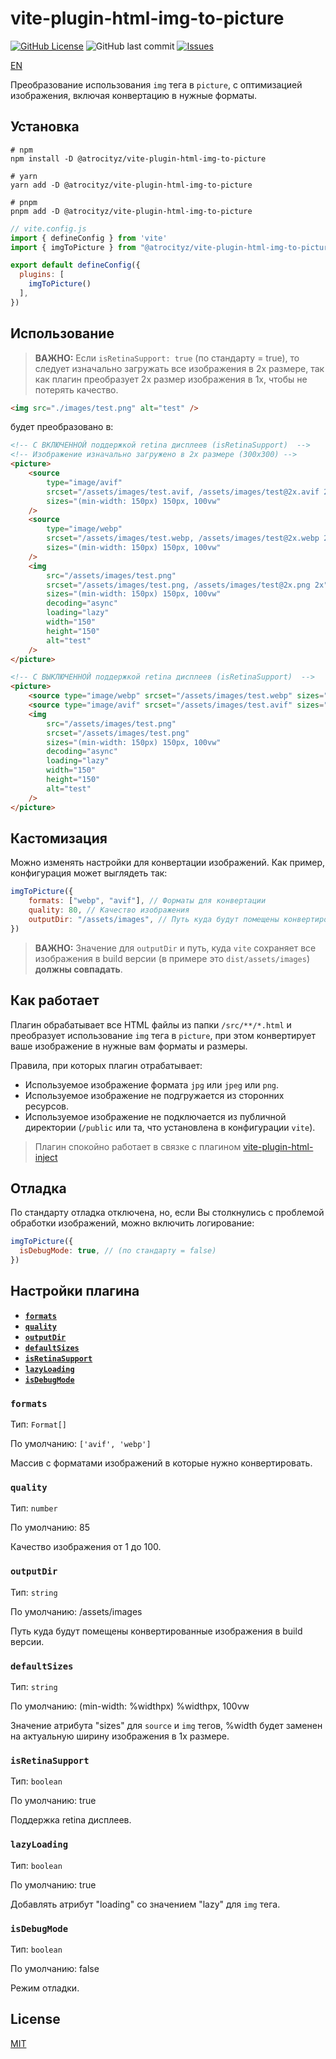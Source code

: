 # vite-plugin-html-img-to-picture

[![GitHub License](https://img.shields.io/github/license/atrocityz/vite-plugin-html-img-to-picture?style=for-the-badge)](https://github.com/atrocityz/vite-plugin-html-img-to-picture/blob/main/LICENSE)
![GitHub last commit](https://img.shields.io/github/last-commit/atrocityz/vite-plugin-html-img-to-picture?style=for-the-badge)
[![Issues](https://img.shields.io/github/issues/atrocityz/vite-plugin-html-img-to-picture?style=for-the-badge)](https://github.com/atrocityz/vite-plugin-html-img-to-picture/issues)

[EN](./README.md)

Преобразование использования `img` тега в `picture`, с оптимизацией изображения, включая конвертацию в нужные форматы. 

## Установка
```console
# npm
npm install -D @atrocityz/vite-plugin-html-img-to-picture

# yarn
yarn add -D @atrocityz/vite-plugin-html-img-to-picture

# pnpm
pnpm add -D @atrocityz/vite-plugin-html-img-to-picture
```

```js
// vite.config.js
import { defineConfig } from 'vite'
import { imgToPicture } from "@atrocityz/vite-plugin-html-img-to-picture"

export default defineConfig({
  plugins: [
    imgToPicture()
  ],
})
```

## Использование

> **ВАЖНО:** Если `isRetinaSupport: true` (по стандарту = true), то следует изначально загружать все изображения в 2x размере, так как плагин преобразует 2x размер изображения в 1x, чтобы не потерять качество.

```html
<img src="./images/test.png" alt="test" />
```

будет преобразовано в:

```html
<!-- С ВКЛЮЧЕННОЙ поддержкой retina дисплеев (isRetinaSupport)  -->
<!-- Изображение изначально загружено в 2x размере (300x300) -->
<picture>
    <source
        type="image/avif"
        srcset="/assets/images/test.avif, /assets/images/test@2x.avif 2x"
        sizes="(min-width: 150px) 150px, 100vw"
    />
    <source
        type="image/webp"
        srcset="/assets/images/test.webp, /assets/images/test@2x.webp 2x"
        sizes="(min-width: 150px) 150px, 100vw"
    />
    <img
        src="/assets/images/test.png"
        srcset="/assets/images/test.png, /assets/images/test@2x.png 2x"
        sizes="(min-width: 150px) 150px, 100vw"
        decoding="async"
        loading="lazy"
        width="150"
        height="150"
        alt="test"
    />
</picture>
```

```html
<!-- С ВЫКЛЮЧЕННОЙ поддержкой retina дисплеев (isRetinaSupport)  -->
<picture>
    <source type="image/webp" srcset="/assets/images/test.webp" sizes="(min-width: 150px) 150px, 100vw" />
    <source type="image/avif" srcset="/assets/images/test.avif" sizes="(min-width: 150px) 150px, 100vw" />
    <img
        src="/assets/images/test.png"
        srcset="/assets/images/test.png"
        sizes="(min-width: 150px) 150px, 100vw"
        decoding="async"
        loading="lazy"
        width="150"
        height="150"
        alt="test"
    />
</picture>
```

## Кастомизация

Можно изменять настройки для конвертации изображений.
Как пример, конфигурация может выглядеть так:

```js
imgToPicture({
    formats: ["webp", "avif"], // Форматы для конвертации
    quality: 80, // Качество изображения
    outputDir: "/assets/images", // Путь куда будут помещены конвертированные изображения в build версии
})
```

> **ВАЖНО:** Значение для `outputDir` и путь, куда `vite` сохраняет все изображения в build версии (в примере это `dist/assets/images`) **должны совпадать**.

## Как работает
Плагин обрабатывает все HTML файлы из папки `/src/**/*.html` и преобразует использование `img` тега в `picture`, при этом конвертирует ваше изображение в нужные вам форматы и размеры.

Правила, при которых плагин отрабатывает:
- Используемое изображение формата `jpg` или `jpeg` или `png`.
- Используемое изображение не подгружается из сторонних ресурсов.
- Используемое изображение не подключается из публичной директории (`/public` или та, что установлена в конфигурации `vite`).

> Плагин спокойно работает в связке с плагином [vite-plugin-html-inject](https://www.npmjs.com/package/vite-plugin-html-inject)

## Отладка

По стандарту отладка отключена, но, если Вы столкнулись с проблемой обработки изображений, можно включить логирование:

```js
imgToPicture({
  isDebugMode: true, // (по стандарту = false)
})
```

## Настройки плагина

- **[`formats`](#formats)**
- **[`quality`](#quality)**
- **[`outputDir`](#outputdir)**
- **[`defaultSizes`](#defaultsizes)**
- **[`isRetinaSupport`](#isretinasupport)**
- **[`lazyLoading`](#lazyloading)**
- **[`isDebugMode`](#isdebugmode)**

### `formats`

Тип: `Format[]`

По умолчанию: `['avif', 'webp']`

Массив с форматами изображений в которые нужно конвертировать.

### `quality`

Тип: `number`

По умолчанию: 85

Качество изображения от 1 до 100.

### `outputDir`

Тип: `string`

По умолчанию: /assets/images

Путь куда будут помещены конвертированные изображения в build версии.

### `defaultSizes`

Тип: `string`

По умолчанию: (min-width: %widthpx) %widthpx, 100vw

Значение атрибута "sizes" для `source` и `img` тегов, %width будет заменен на актуальную ширину изображения в 1x размере.

### `isRetinaSupport`

Тип: `boolean`

По умолчанию: true

Поддержка retina дисплеев.

### `lazyLoading`

Тип: `boolean`

По умолчанию: true

Добавлять атрибут "loading" со значением "lazy" для `img` тега.


### `isDebugMode`

Тип: `boolean`

По умолчанию: false

Режим отладки.

## License

[MIT](./LICENSE)